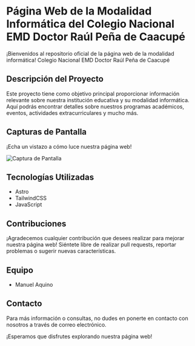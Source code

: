 Página Web de la  Modalidad Informática del Colegio Nacional EMD Doctor Raúl Peña de Caacupé
===================================================================================================================================

¡Bienvenidos al repositorio oficial de la página web de la modalidad informática! Colegio Nacional EMD Doctor Raúl Peña de Caacupé 

Descripción del Proyecto
------------------------

Este proyecto tiene como objetivo principal proporcionar información relevante sobre nuestra institución educativa y su modalidad informática. Aquí podrás encontrar detalles sobre nuestros programas académicos, eventos, actividades extracurriculares y mucho más.

Capturas de Pantalla
--------------------

¡Echa un vistazo a cómo luce nuestra página web!

![Captura de Pantalla](../master/public/captura.png)



Tecnologías Utilizadas
----------------------

*   Astro
*   TailwindCSS
*   JavaScript

Contribuciones
--------------

¡Agradecemos cualquier contribución que desees realizar para mejorar nuestra página web! Siéntete libre de realizar pull requests, reportar problemas o sugerir nuevas características.

Equipo
------

*   Manuel Aquino

Contacto
--------

Para más información o consultas, no dudes en ponerte en contacto con nosotros a través de correo electrónico.

¡Esperamos que disfrutes explorando nuestra página web!